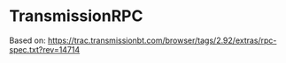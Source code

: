 # TransmissionRPC

Based on:
https://trac.transmissionbt.com/browser/tags/2.92/extras/rpc-spec.txt?rev=14714
